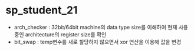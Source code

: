 # sp_student_21

- arch_checker : 32bit/64bit machine의 data type size를 이해하여 현재 사용중인 architecture의 register size를 확인
- bit_swap : temp변수를 새로 할당하지 않으면서 xor 연산을 이용해 값을 변경